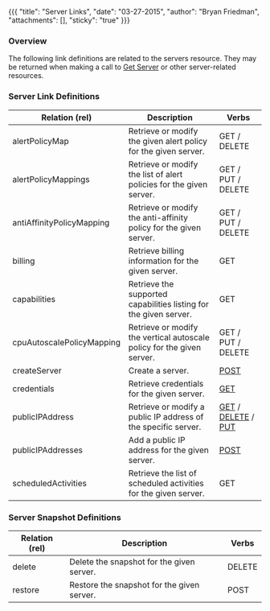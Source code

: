 {{{
  "title": "Server Links",
  "date": "03-27-2015",
  "author": "Bryan Friedman",
  "attachments": [],
  "sticky": "true"
}}}

### Overview

The following link definitions are related to the servers resource. They may be returned when making a call to [Get Server](../Servers/get-server.md) or other server-related resources.

### Server Link Definitions

| Relation (rel) | Description | Verbs |
| --- | --- | --- |
| alertPolicyMap | Retrieve or modify the given alert policy for the given server. | GET / DELETE |
| alertPolicyMappings | Retrieve or modify the list of alert policies for the given server. | GET / PUT / DELETE |
| antiAffinityPolicyMapping | Retrieve or modify the anti-affinity policy for the given server. | GET / PUT / DELETE |
| billing | Retrieve billing information for the given server. | GET |
| capabilities | Retrieve the supported capabilities listing for the given server. | GET |
| cpuAutoscalePolicyMapping | Retrieve or modify the vertical autoscale policy for the given server. | GET / PUT / DELETE |
| createServer | Create a server. | [POST](../Servers/create-server.md) |
| credentials | Retrieve credentials for the given server. | [GET](../Servers/get-server-credentials.md)
| publicIPAddress | Retrieve or modify a public IP address of the specific server. | [GET](../Firewall/get-public-ip-address.md) / [DELETE](../Firewall/remove-public-ip-address.md) / [PUT](../Firewall/update-public-ip-address.md) |
| publicIPAddresses | Add a public IP address for the given server. | [POST](../Firewall/add-public-ip-address.md) |
| scheduledActivities | Retrieve the list of scheduled activities for the given server. | GET |

### Server Snapshot Definitions

| Relation (rel) | Description | Verbs |
| --- | --- | --- |
| delete | Delete the snapshot for the given server. | DELETE |
| restore | Restore the snapshot for the given server. | POST |
